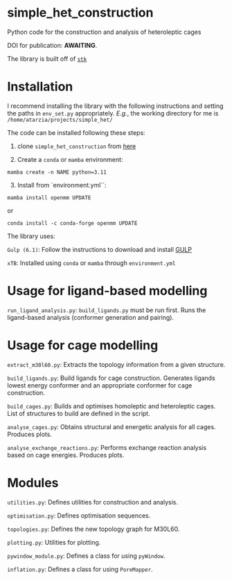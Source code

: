 # simple_het_construction
Python code for the construction and analysis of heteroleptic cages

DOI for publication: **AWAITING**.

The library is built off of [`stk`](https://stk.readthedocs.io/en/stable/)

# Installation

I recommend installing the library with the following instructions and setting the paths in `env_set.py` appropriately. *E.g.*, the working directory for me is `/home/atarzia/projects/simple_het/`

The code can be installed following these steps:

1. clone `simple_het_construction` from [here](https://github.com/andrewtarzia/simple_het_construction)

2. Create a `conda` or `mamba` environment:
 ```
 mamba create -n NAME python=3.11
 ```

3. Install from `environment.yml``:
 ```
mamba install openmm UPDATE
```
or
```
conda install -c conda-forge openmm UPDATE
```

The library uses:

`Gulp (6.1)`: Follow the instructions to download and install [GULP](https://gulp.curtin.edu.au/gulp/help/manuals.cfm)

`xTB`: Installed using `conda` or `mamba` through `environment.yml`

# Usage for ligand-based modelling

`run_ligand_analysis.py`:
    `build_ligands.py` must be run first. Runs the ligand-based analysis (conformer generation and pairing).


# Usage for cage modelling

`extract_m30l60.py`:
    Extracts the topology information from a given structure.

`build_ligands.py`:
    Build ligands for cage construction. Generates ligands lowest energy conformer and an appropriate conformer for cage construction.

`build_cages.py`:
    Builds and optimises homoleptic and heteroleptic cages. List of structures to build are defined in the script.

`analyse_cages.py`:
    Obtains structural and energetic analysis for all cages. Produces plots.

`analyse_exchange_reactions.py`:
    Performs exchange reaction analysis based on cage energies. Produces plots.

# Modules

`utilities.py`:
    Defines utilities for construction and analysis.

`optimisation.py`:
    Defines optimisation sequences.

`topologies.py`:
    Defines the new topology graph for M30L60.

`plotting.py`:
    Utilities for plotting.

`pywindow_module.py`:
    Defines a class for using `pyWindow`.

`inflation.py`:
    Defines a class for using `PoreMapper`.
